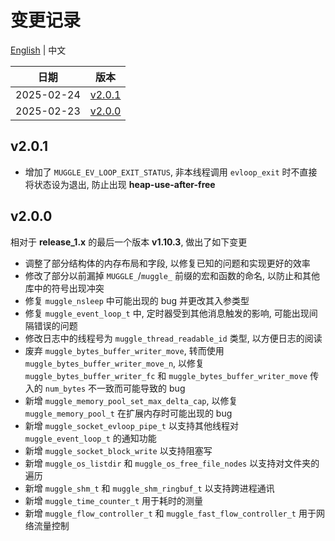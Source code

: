 # 变更记录 
[English](./CHANGELOG.md) | 中文

| 日期 | 版本 |
| ---- | ---- |
| 2025-02-24 | [v2.0.1](#v201) |
| 2025-02-23 | [v2.0.0](#v200) |

## v2.0.1
* 增加了 `MUGGLE_EV_LOOP_EXIT_STATUS`, 非本线程调用 `evloop_exit` 时不直接将状态设为退出, 防止出现 **heap-use-after-free**

## v2.0.0
相对于 **release_1.x** 的最后一个版本 **v1.10.3**, 做出了如下变更
* 调整了部分结构体的内存布局和字段, 以修复已知的问题和实现更好的效率
* 修改了部分以前漏掉 `MUGGLE_`/`muggle_` 前缀的宏和函数的命名, 以防止和其他库中的符号出现冲突
* 修复 `muggle_nsleep` 中可能出现的 bug 并更改其入参类型
* 修复 `muggle_event_loop_t` 中, 定时器受到其他消息触发的影响, 可能出现间隔错误的问题
* 修改日志中的线程号为 `muggle_thread_readable_id` 类型, 以方便日志的阅读
* 废弃 `muggle_bytes_buffer_writer_move`, 转而使用 `muggle_bytes_buffer_writer_move_n`, 以修复 `muggle_bytes_buffer_writer_fc` 和 `muggle_bytes_buffer_writer_move` 传入的 `num_bytes` 不一致而可能导致的 bug
* 新增 `muggle_memory_pool_set_max_delta_cap`, 以修复 `muggle_memory_pool_t` 在扩展内存时可能出现的 bug
* 新增 `muggle_socket_evloop_pipe_t` 以支持其他线程对 `muggle_event_loop_t` 的通知功能
* 新增 `muggle_socket_block_write` 以支持阻塞写
* 新增 `muggle_os_listdir` 和 `muggle_os_free_file_nodes` 以支持对文件夹的遍历
* 新增 `muggle_shm_t` 和 `muggle_shm_ringbuf_t` 以支持跨进程通讯
* 新增 `muggle_time_counter_t` 用于耗时的测量
* 新增 `muggle_flow_controller_t` 和 `muggle_fast_flow_controller_t` 用于网络流量控制